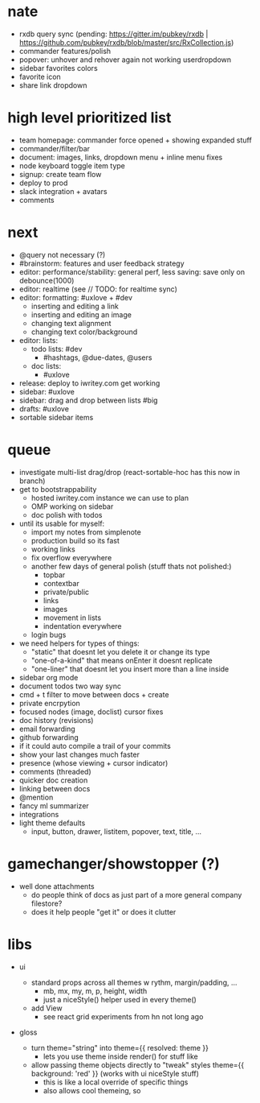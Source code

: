 # nate
  - rxdb query sync (pending: https://gitter.im/pubkey/rxdb | https://github.com/pubkey/rxdb/blob/master/src/RxCollection.js)
  - commander features/polish
  - popover: unhover and rehover again not working userdropdown
  - sidebar favorites colors
  - favorite icon
  - share link dropdown

# high level prioritized list
  - team homepage: commander force opened + showing expanded stuff
  - commander/filter/bar
  - document: images, links, dropdown menu + inline menu fixes
  - node keyboard toggle item type
  - signup: create team flow
  - deploy to prod
  - slack integration + avatars
  - comments

# next
  - @query not necessary (?)
  - #brainstorm: features and user feedback strategy
  - editor: performance/stability: general perf, less saving: save only on debounce(1000)
  - editor: realtime (see // TODO: for realtime sync)
  - editor: formatting: #uxlove + #dev
    - inserting and editing a link
    - inserting and editing an image
    - changing text alignment
    - changing text color/background
  - editor: lists:
    - todo lists: #dev
      - #hashtags, @due-dates, @users
    - doc lists:
      - #uxlove
  - release: deploy to iwritey.com get working
  - sidebar: #uxlove
  - sidebar: drag and drop between lists #big
  - drafts: #uxlove
  - sortable sidebar items

# queue
  - investigate multi-list drag/drop (react-sortable-hoc has this now in branch)
  - get to bootstrappability
    - hosted iwritey.com instance we can use to plan
    - OMP working on sidebar
    - doc polish with todos
  - until its usable for myself:
    - import my notes from simplenote
    - production build so its fast
    - working links
    - fix overflow everywhere
    - another few days of general polish (stuff thats not polished:)
      - topbar
      - contextbar
      - private/public
      - links
      - images
      - movement in lists
      - indentation everywhere
    - login bugs
  - we need helpers for types of things:
    - "static" that doesnt let you delete it or change its type
    - "one-of-a-kind" that means onEnter it doesnt replicate
    - "one-liner" that doesnt let you insert more than a line inside
  - sidebar org mode
  - document todos two way sync
  - cmd + t filter to move between docs + create
  - private encrpytion
  - focused nodes (image, doclist) cursor fixes
  - doc history (revisions)
  - email forwarding
  - github forwarding
  - if it could auto compile a trail of your commits
  - show your last changes much faster
  - presence (whose viewing + cursor indicator)
  - comments (threaded)
  - quicker doc creation
  - linking between docs
  - @mention
  - fancy ml summarizer
  - integrations
  - light theme defaults
    - input, button, drawer, listitem, popover, text, title, ...

# gamechanger/showstopper (?)

  - well done attachments
    - do people think of docs as just part of a more general company filestore?
    - does it help people "get it" or does it clutter

# libs

- ui
  - standard props across all themes w rythm, margin/padding, ...
    - mb, mx, my, m, p, height, width
    - just a niceStyle() helper used in every theme()
  - add View
    - see react grid experiments from hn not long ago

- gloss
  - turn theme="string" into theme={{ resolved: theme }}
    - lets you use theme inside render() for stuff like <Icon color={theme.color} />
  - allow passing theme objects directly to "tweak" styles theme={{ background: 'red' }} (works with ui niceStyle stuff)
    - this is like a local override of specific things
    - also allows cool themeing, so <Title /> and then InlineTitle = <Title theme={{ borderBottomSize, etc etc }} />
  - add color adjustment objects so no need for outside lib:
    - { background: { color: 'red', lighten: 0.5, alpha: 0.1 } }
      - could have references?:
        - { background: { color: '.color', lighten: 0.5, alpha: 0.1 } }

# fast pouch w workers
- https://github.com/jkleinsc/telegraph

# emojis
https://raw.githubusercontent.com/omnidan/node-emoji/master/lib/emoji.json
https://raw.githubusercontent.com/omnidan/node-emoji/master/lib/emoji.json
https://github.com/ianstormtaylor/slate/blob/master/examples/emojis/index.js

motion_/extractStatics.js at 5d534f71d92048f0afaa1e2632d5727739490619 · motion/motion_
https://github.com/motion/motion_/blob/5d534f71d92048f0afaa1e2632d5727739490619/packages/transform/src/lib/extractStatics.js

motion_/Statement.js at 5d534f71d92048f0afaa1e2632d5727739490619 · motion/motion_
https://github.com/motion/motion_/blob/5d534f71d92048f0afaa1e2632d5727739490619/packages/transform/src/nodes/Statement.js

Drag and Drop between two different containers with different elements · Issue #542 · react-dnd/react-dnd
https://github.com/react-dnd/react-dnd/issues/542

experiments/sortable-target at master · rafaelquintanilha/experiments
https://github.com/rafaelquintanilha/experiments/tree/master/sortable-target

# file management type views
- hashtags?
- or nice grid with dnd?

# templates
- useful with blocks
- right click => use template / define as new template
